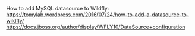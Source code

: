 

How to add MySQL datasource to Wildfly: 
https://tomylab.wordpress.com/2016/07/24/how-to-add-a-datasource-to-wildfly/
https://docs.jboss.org/author/display/WFLY10/DataSource+configuration

